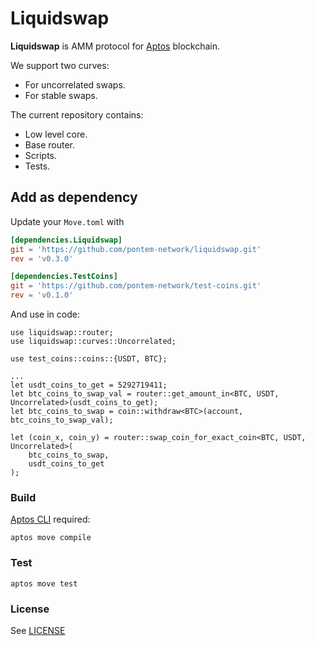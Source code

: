 # Liquidswap

**Liquidswap** is AMM protocol for [Aptos](https://www.aptos.com/) blockchain. 

We support two curves:

* For uncorrelated swaps.
* For stable swaps.

The current repository contains: 

* Low level core.
* Base router.
* Scripts.
* Tests.

## Add as dependency

Update your `Move.toml` with

```toml
[dependencies.Liquidswap]
git = 'https://github.com/pontem-network/liquidswap.git'
rev = 'v0.3.0'

[dependencies.TestCoins]
git = 'https://github.com/pontem-network/test-coins.git'
rev = 'v0.1.0'
```

And use in code:

```move
use liquidswap::router;
use liquidswap::curves::Uncorrelated;

use test_coins::coins::{USDT, BTC};

...
let usdt_coins_to_get = 5292719411;
let btc_coins_to_swap_val = router::get_amount_in<BTC, USDT, Uncorrelated>(usdt_coins_to_get);
let btc_coins_to_swap = coin::withdraw<BTC>(account, btc_coins_to_swap_val);

let (coin_x, coin_y) = router::swap_coin_for_exact_coin<BTC, USDT, Uncorrelated>(
    btc_coins_to_swap,
    usdt_coins_to_get
);
```


### Build

[Aptos CLI](https://github.com/aptos-labs/aptos-core/releases) required:

    aptos move compile

### Test

    aptos move test

### License

See [LICENSE](LICENSE)

